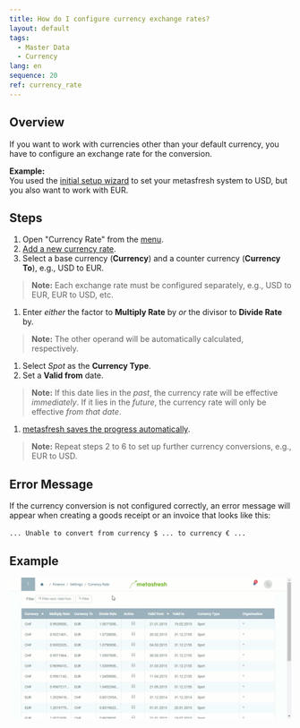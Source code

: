 ```yaml
---
title: How do I configure currency exchange rates?
layout: default
tags:
  - Master Data
  - Currency
lang: en
sequence: 20
ref: currency_rate
---
```


## Overview
If you want to work with currencies other than your default currency, you have to configure an exchange rate for the conversion.

**Example:**<br>
You used the [initial setup wizard](InitialSetupWizard) to set your metasfresh system to USD, but you also want to work with EUR.

## Steps
1. Open "Currency Rate" from the [menu](Menu).
1. [Add a new currency rate](New_Record_Window).
1. Select a base currency (**Currency**) and a counter currency (**Currency To**), e.g., USD to EUR.
 >**Note:** Each exchange rate must be configured separately, e.g., USD to EUR, EUR to USD, etc.

1. Enter *either* the factor to **Multiply Rate** by *or* the divisor to **Divide Rate** by.
 >**Note:** The other operand will be automatically calculated, respectively.

1. Select *Spot* as the **Currency Type**.
1. Set a **Valid from** date.
 >**Note:** If this date lies in the *past*, the currency rate will be effective *immediately*. If it lies in the *future*, the currency rate will only be effective *from that date*.

1. [metasfresh saves the progress automatically](Saveindicator).
 >**Note:** Repeat steps 2 to 6 to set up further currency conversions, e.g., EUR to USD.

## Error Message
If the currency conversion is not configured correctly, an error message will appear when creating a goods receipt or an invoice that looks like this:

`... Unable to convert from currency $ ... to currency € ...`

## Example
![](assets/Currency_Rate_walkthrough.gif)
